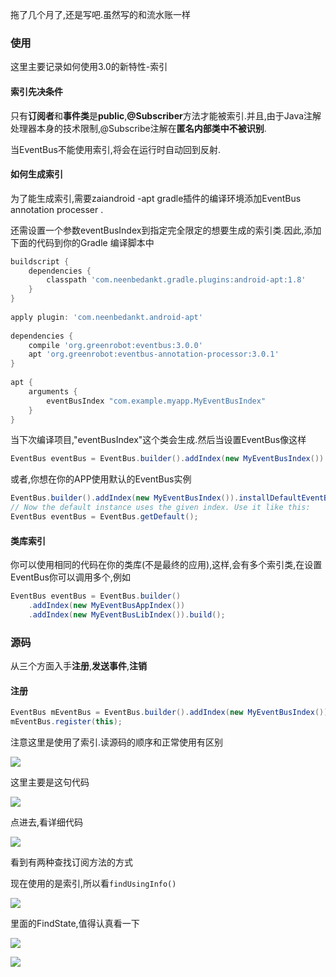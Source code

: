 拖了几个月了,还是写吧.虽然写的和流水账一样

### 使用

这里主要记录如何使用3.0的新特性-索引

#### 索引先决条件

只有**订阅者**和**事件类**是**public**,**@Subscriber**方法才能被索引.并且,由于Java注解处理器本身的技术限制,@Subscribe注解在**匿名内部类中不被识别**.

当EventBus不能使用索引,将会在运行时自动回到反射.

#### 如何生成索引

为了能生成索引,需要zaiandroid -apt gradle插件的编译环境添加EventBus annotation processer .

还需设置一个参数eventBusIndex到指定完全限定的想要生成的索引类.因此,添加下面的代码到你的Gradle 编译脚本中

```groovy
buildscript {
    dependencies {
        classpath 'com.neenbedankt.gradle.plugins:android-apt:1.8'
    }
}
 
apply plugin: 'com.neenbedankt.android-apt'
 
dependencies {
    compile 'org.greenrobot:eventbus:3.0.0'
    apt 'org.greenrobot:eventbus-annotation-processor:3.0.1'
}
 
apt {
    arguments {
        eventBusIndex "com.example.myapp.MyEventBusIndex"
    }
}
```

当下次编译项目,"eventBusIndex"这个类会生成.然后当设置EventBus像这样

```java
EventBus eventBus = EventBus.builder().addIndex(new MyEventBusIndex()).build();
```

或者,你想在你的APP使用默认的EventBus实例

```java
EventBus.builder().addIndex(new MyEventBusIndex()).installDefaultEventBus();
// Now the default instance uses the given index. Use it like this:
EventBus eventBus = EventBus.getDefault();
```

#### 类库索引

你可以使用相同的代码在你的类库(不是最终的应用),这样,会有多个索引类,在设置EventBus你可以调用多个,例如

```java
EventBus eventBus = EventBus.builder()
    .addIndex(new MyEventBusAppIndex())
    .addIndex(new MyEventBusLibIndex()).build();
```

### 源码

从三个方面入手**注册**,**发送事件**,**注销**

#### 注册

```java
EventBus mEventBus = EventBus.builder().addIndex(new MyEventBusIndex()).build();
mEventBus.register(this);
```

注意这里是使用了索引.读源码的顺序和正常使用有区别

![](http://o75vlu0to.bkt.clouddn.com/EventBus.register%28%29.png)

这里主要是这句代码

![](http://o75vlu0to.bkt.clouddn.com/findSubscriberMethods.png)

点进去,看详细代码

![](http://o75vlu0to.bkt.clouddn.com/SubscriberMethodFinder.findSubscriberMethods%28%29.png)

看到有两种查找订阅方法的方式

现在使用的是索引,所以看`findUsingInfo()`

![](http://o75vlu0to.bkt.clouddn.com/SubscriberMethodFinder.findUsingInfo%28%29.png)

里面的FindState,值得认真看一下

![](http://o75vlu0to.bkt.clouddn.com/FindState-1.png)

![](http://o75vlu0to.bkt.clouddn.com/FindState-2.png)





























